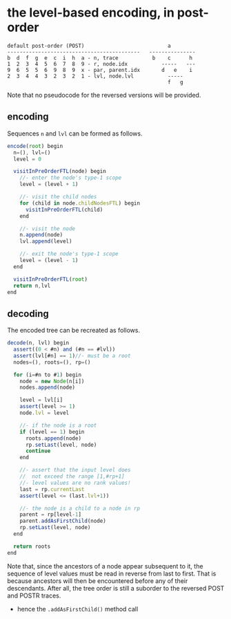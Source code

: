 
<!-- ======================================================================= -->
# the level-based encoding, in post-order

```
default post-order (POST)                           a
-------------------------------------------   ---------------
b  d  f  g  e  c  i  h  a - n, trace           b    c      h
1  2  3  4  5  6  7  8  9 - r, node.idx           -----   ---
9  6  5  5  6  9  8  9  x - par, parent.idx       d   e    i
2  3  4  4  3  2  3  2  1 - lvl, node.lvl           -----
                                                    f   g
```

Note that no pseudocode for the reversed versions will be provided.

<!-- ======================================================================= -->
## encoding

Sequences `n` and `lvl` can be formed as follows.

```js
encode(root) begin
  n=(), lvl=()
  level = 0

  visitInPreOrderFTL(node) begin
    //- enter the node's type-1 scope
    level = (level + 1)

    //- visit the child nodes
    for (child in node.childNodesFTL) begin
      visitInPreOrderFTL(child)
    end

    //- visit the node
    n.append(node)
    lvl.append(level)

    //- exit the node's type-1 scope
    level = (level - 1)
  end

  visitInPreOrderFTL(root)
  return n,lvl
end
```

<!-- ======================================================================= -->
## decoding

The encoded tree can be recreated as follows.

```js
decode(n, lvl) begin
  assert((0 < #n) and (#n == #lvl))
  assert(lvl[#n] == 1)//- must be a root
  nodes=(), roots=(), rp=()

  for (i=#n to #1) begin
    node = new Node(n[i])
    nodes.append(node)

    level = lvl[i]
    assert(level >= 1)
    node.lvl = level

    //- if the node is a root
    if (level == 1) begin
      roots.append(node)
      rp.setLast(level, node)
      continue
    end

    //- assert that the input level does
    //  not exceed the range [1,#rp+1]
    //- level values are no rank values!
    last = rp.currentLast
    assert(level <= (last.lvl+1))

    //- the node is a child to a node in rp
    parent = rp[level-1]
    parent.addAsFirstChild(node)
    rp.setLast(level, node)
  end

  return roots
end
```

Note that, since the ancestors of a node appear subsequent to it, the sequence
of level values must be read in reverse from last to first. That is because
ancestors will then be encountered before any of their descendants. After all,
the tree order is still a suborder to the reversed POST and POSTR traces.

* hence the `.addAsFirstChild()` method call
